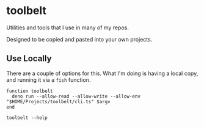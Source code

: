 # toolbelt

Utilities and tools that I use in many of my repos.

Designed to be copied and pasted into your own projects.

## Use Locally

There are a couple of options for this. What I'm doing is having a local copy, and running it via a `fish` function.

```fish
function toolbelt
  deno run --allow-read --allow-write --allow-env "$HOME/Projects/toolbelt/cli.ts" $argv
end
```

```fish
toolbelt --help
```
